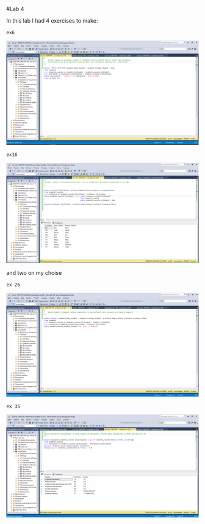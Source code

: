 #Lab 4

  In this lab I had 4 exercises to make:
    
    ex6 
    
![alt text](https://github.com/Edmedinschii/DBLabs/blob/master/lab4/screenshots/ex6.PNG )
    
    ex16

![alt text](https://github.com/Edmedinschii/DBLabs/blob/master/lab4/screenshots/ex17.PNG )

   and two on my choise
   
    ex 26 

![alt text](https://github.com/Edmedinschii/DBLabs/blob/master/lab4/screenshots/ex26.PNG )

    ex 35


![alt text](https://github.com/Edmedinschii/DBLabs/blob/master/lab4/screenshots/ex35.PNG )
